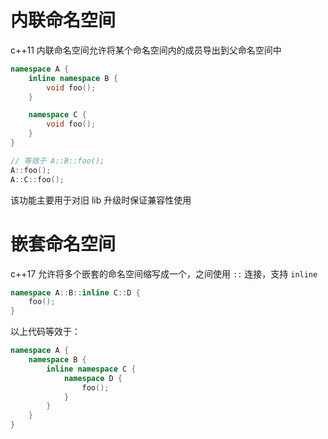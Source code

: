 # 内联命名空间

c++11 内联命名空间允许将某个命名空间内的成员导出到父命名空间中

```c++
namespace A {
    inline namespace B {
        void foo();
    }

    namespace C {
        void foo();
    }
}

// 等效于 A::B::foo();
A::foo();
A::C::foo();
```

该功能主要用于对旧 lib 升级时保证兼容性使用
# 嵌套命名空间

c++17 允许将多个嵌套的命名空间缩写成一个，之间使用 `::` 连接，支持 `inline`

```c++
namespace A::B::inline C::D {
    foo();
}
```

以上代码等效于：

```c++
namespace A {
    namespace B {
        inline namespace C {
            namespace D {
                foo();
            }
        }
    }
}
```